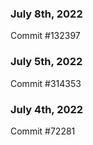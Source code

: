 ### July 8th, 2022

Commit #132397

### July 5th, 2022

Commit #314353


### July 4th, 2022

Commit #72281
